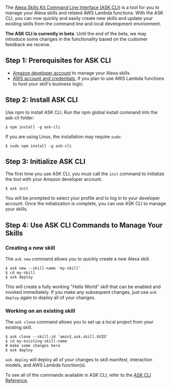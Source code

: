 The [Alexa Skills Kit Command Line Interface (ASK CLI)](https://developer.amazon.com/public/solutions/alexa/alexa-skills-kit/docs/ask-cli-command-reference) is a tool for you to manage your Alexa skills and related AWS Lambda functions. With the ASK CLI, you can now quickly and easily create new skills and update your existing skills from the command line and local development environment.

**The ASK CLI is currently in beta**. Until the end of the beta, we may introduce some changes in the functionality based on the customer feedback we receive.

## Step 1: Prerequisites for ASK CLI

- [Amazon developer account](http://developer.amazon.com) to manage your Alexa skills.
- [AWS account and credentials](https://developer.amazon.com/public/solutions/alexa/alexa-skills-kit/docs/set-up-credentials-for-an-amazon-web-services-account), if you plan to use AWS Lambda functions to host your skill's business logic.


## Step 2: Install ASK CLI

Use npm to install ASK CLI. Run the npm global install command into the ask-cli folder:

    $ npm install -g ask-cli

If you are using Linux, the installation may require `sudo`:

    $ sudo npm install -g ask-cli


## Step 3: Initialize ASK CLI

The first time you use ASK CLI, you must call the `init` command to initialize the tool with your Amazon developer account.

    $ ask init

You will be prompted to select your profile and to log in to your developer account. Once the initialization is complete, you can use ASK CLI to manage your skills.


## Step 4: Use ASK CLI Commands to Manage Your Skills

### Creating a new skill
The `ask new` command allows you to quickly create a new Alexa skill.

    $ ask new --skill-name 'my-skill'
    $ cd my-skill
    $ ask deploy

This will create a fully working "Hello World" skill that can be enabled and invoked immediately. If you make any subsequent changes, just use `ask deploy` again to deploy all of your changes.

### Working on an existing skill
The `ask clone` command allows you to set up a local project from your existing skill.

    $ ask clone --skill-id 'amzn1.ask.skill.UUID'
    $ cd my-existing-skill-name
    # make some changes here
    $ ask deploy

`ask deploy` will deploy all of your changes to skill manifest, interaction models, and AWS Lambda function(s).

To see all of the commands available in ASK CLI, refer to the [ASK CLI Reference](https://developer.amazon.com/public/solutions/alexa/alexa-skills-kit/docs/ask-cli-command-reference).
